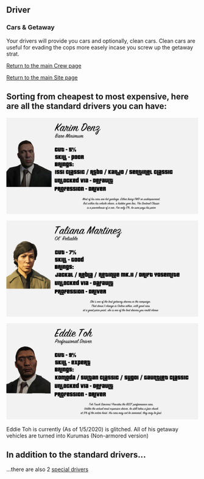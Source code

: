 ## Driver

### Cars & Getaway

Your drivers will provide you cars and optionally, clean cars. Clean cars are useful for evading the cops more easely incase you screw up the getaway strat.

[Return to the main Crew page](https://reddey.github.io/dchelp/crew)

[Return to the main Site page](https://reddey.github.io/dchelp/)

## Sorting from cheapest to most expensive, here are all the standard drivers you can have:

![Karim Denz](https://github.com/Reddey/dchelp/blob/master/crew/driver/Karim_Denz_Update1.png?raw=true)

![Taliana Martinez](https://github.com/Reddey/dchelp/blob/master/crew/driver/Taliana_Martinez_Update1.png?raw=true)

![Eddie Toh](https://github.com/Reddey/dchelp/blob/master/crew/driver/Eddie_Toh_Update2.png?raw=true)

Eddie Toh is currently (As of 1/5/2020) is glitched. All of his getaway vehicles are turned into Kurumas (Non-armored version)

## In addition to the standard drivers...

...there are also 2 [special drivers](https://reddey.github.io/dchelp/crew/special)

